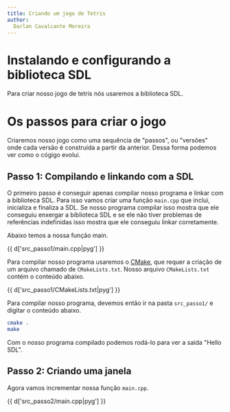```yaml
---
title: Criando um jogo de Tetris
author:
  Darlan Cavalcante Moreira
---
```



# Instalando e configurando a biblioteca SDL #

Para criar nosso jogo de tetris nós usaremos a biblioteca SDL.


# Os passos para criar o jogo #

Criaremos nosso jogo como uma sequência de "passos", ou "versões" onde cada
versão é construída a partir da anterior. Dessa forma podemos ver como o
cógigo evolui.

## Passo 1: Compilando e linkando com a SDL ##

O primeiro passo é conseguir apenas compilar nosso programa e linkar com a
biblioteca SDL. Para isso vamos criar uma função `main.cpp` que inclui,
inicializa e finaliza a SDL. Se nosso programa compilar isso mostra que ele
conseguiu enxergar a biblioteca SDL e se ele não tiver problemas de
referências indefinidas isso mostra que ele conseguiu linkar corretamente.

Abaixo temos a nossa função main.

{{ d['src_passo1/main.cpp|pyg'] }}


Para compilar nosso programa usaremos o [CMake](http://www.cmake.org/), que
requer a criação de um arquivo chamado de `CMakeLists.txt`. Nosso arquivo
`CMakeLists.txt` contém o conteúdo abaixo.

{{ d['src_passo1/CMakeLists.txt|pyg'] }}

Para compilar nosso programa, devemos então ir na pasta `src_passo1/` e
digitar o conteúdo abaixo.

```bash
cmake .
make
```

Com o nosso programa compilado podemos rodá-lo para ver a saída "Hello
SDL".


## Passo 2: Criando uma janela ##

Agora vamos incrementar nossa função `main.cpp`.

{{ d['src_passo2/main.cpp|pyg'] }}
